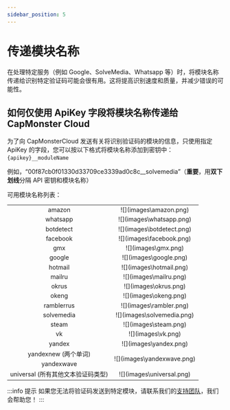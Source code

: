 ```yaml
---
sidebar_position: 5
---
```

# 传递模块名称
在处理特定服务（例如 Google、SolveMedia、Whatsapp 等）时，将模块名称传递给识别特定验证码可能会很有用。这将提高识别速度和质量，并减少错误的可能性。
## 如何仅使用 ApiKey 字段将模块名称传递给 CapMonster Cloud
为了向 CapMonsterCloud 发送有关将识别验证码的模块的信息，只使用指定 ApiKey 的字段，您可以按以下格式将模块名称添加到密钥中： `{apikey}__moduleName`

例如，“00f87cb0f01330d33709ce3339ad0c8c\_\_solvemedia”（**重要**，用**双下划线**分隔 API 密钥和模块名称）

可用模块名称列表：
<table>
<tbody>
<tr>
<td align="center">amazon</td>
<td align="center">![](images\amazon.png)</td>
</tr>
<tr>
<td align="center">whatsapp</td>
<td align="center">![](images\whatsapp.png)</td>
</tr>
<tr>
<td align="center">botdetect</td>
<td align="center">![](images\botdetect.png)</td>
</tr>
<tr>
<td align="center">facebook</td>
<td align="center">![](images\facebook.png)</td>
</tr>
<tr>
<td align="center">gmx</td>
<td align="center">![](images\gmx.png)</td>
</tr>
<tr>
<td align="center">google</td>
<td align="center">![](images\google.png)</td>
</tr>
<tr>
<td align="center">hotmail</td>
<td align="center">![](images\hotmail.png)</td>
</tr>
<tr>
<td align="center">mailru</td>
<td align="center">![](images\mailru.png)</td>
</tr>
<tr>
<td align="center">okrus</td>
<td align="center">![](images\okrus.png)</td>
</tr>
<tr>
    <td align="center">okeng</td>
    <td align="center">![](images\okeng.png)</td>
</tr>
<tr>
<td align="center">ramblerrus</td>
<td align="center">![](images\rambler.png)</td>
</tr>
<tr>
<td align="center">solvemedia</td>
<td align="center">![](images\solvemedia.png)</td>
</tr>
<tr>
<td align="center">steam</td>
<td align="center">![](images\steam.png)</td>
</tr>
<tr>
<td align="center">vk</td>
<td align="center">![](images\vk.png)</td>
</tr>
<tr>
<td align="center">yandex</td>
<td align="center">![](images\yandex.png)</td>
</tr>
<tr>
<td align="center">yandexnew (两个单词)</td>
<td rowspan="2" align="center">![](images\yandexwave.png)</td>
</tr>
<tr>
<td align="center">yandexwave</td>
</tr>
<tr>
<td align="center">universal (所有其他文本验证码类型)</td>
<td align="center">![](images\universal.png)</td>
</tr>
</tbody>
</table>

:::info 提示
如果您无法将验证码发送到特定模块，请联系我们的[支持团队](https://helpdesk.zennolab.com/conversation/new)，我们会帮助您！
:::
